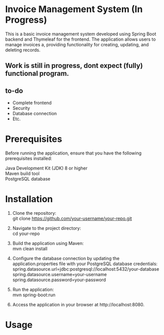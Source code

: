 Invoice Management System (In Progress)
====
This is a basic invoice management system developed using Spring Boot backend and Thymeleaf for the frontend. The application allows users to manage invoices a, providing functionality for creating, updating, and deleting records.

## Work is still in progress, dont expect (fully) functional program.

## to-do

* Complete frontend
* Security
* Database connection
* Etc.

# Prerequisites

Before running the application, ensure that you have the following prerequisites installed:

Java Development Kit (JDK) 8 or higher  
Maven build tool  
PostgreSQL database

# Installation

1. Clone the repository:  
git clone https://github.com/your-username/your-repo.git
 
2. Navigate to the project directory:  
cd your-repo

3. Build the application using Maven:  
mvn clean install

4. Configure the database connection by updating the application.properties file with your PostgreSQL database credentials:  
spring.datasource.url=jdbc:postgresql://localhost:5432/your-database  
spring.datasource.username=your-username  
spring.datasource.password=your-password  

5. Run the application:  
mvn spring-boot:run

6. Access the application in your browser at http://localhost:8080.

# Usage
